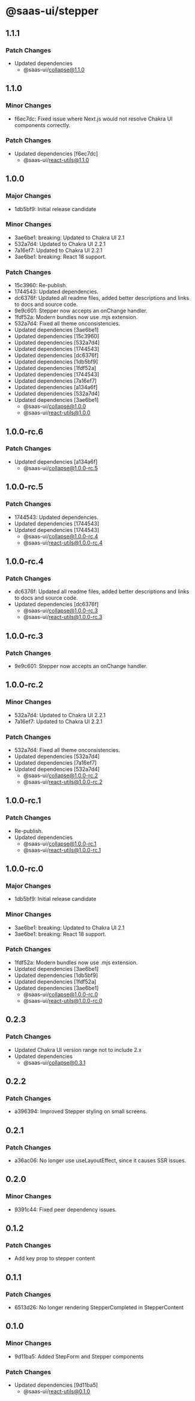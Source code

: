 # @saas-ui/stepper

## 1.1.1

### Patch Changes

- Updated dependencies
  - @saas-ui/collapse@1.1.0

## 1.1.0

### Minor Changes

- f6ec7dc: Fixed issue where Next.js would not resolve Chakra UI components correctly.

### Patch Changes

- Updated dependencies [f6ec7dc]
  - @saas-ui/react-utils@1.1.0

## 1.0.0

### Major Changes

- 1db5bf9: Initial release candidate

### Minor Changes

- 3ae6be1: breaking: Updated to Chakra UI 2.1
- 532a7d4: Updated to Chakra UI 2.2.1
- 7a16ef7: Updated to Chakra UI 2.2.1
- 3ae6be1: breaking: React 18 support.

### Patch Changes

- 15c3960: Re-publish.
- 1744543: Updated dependencies.
- dc6376f: Updated all readme files, added better descriptions and links to docs and source code.
- 9e9c601: Stepper now accepts an onChange handler.
- 1fdf52a: Modern bundles now use .mjs extension.
- 532a7d4: Fixed all theme onconsistencies.
- Updated dependencies [3ae6be1]
- Updated dependencies [15c3960]
- Updated dependencies [532a7d4]
- Updated dependencies [1744543]
- Updated dependencies [dc6376f]
- Updated dependencies [1db5bf9]
- Updated dependencies [1fdf52a]
- Updated dependencies [1744543]
- Updated dependencies [7a16ef7]
- Updated dependencies [a134a6f]
- Updated dependencies [532a7d4]
- Updated dependencies [3ae6be1]
  - @saas-ui/collapse@1.0.0
  - @saas-ui/react-utils@1.0.0

## 1.0.0-rc.6

### Patch Changes

- Updated dependencies [a134a6f]
  - @saas-ui/collapse@1.0.0-rc.5

## 1.0.0-rc.5

### Patch Changes

- 1744543: Updated dependencies.
- Updated dependencies [1744543]
- Updated dependencies [1744543]
  - @saas-ui/collapse@1.0.0-rc.4
  - @saas-ui/react-utils@1.0.0-rc.4

## 1.0.0-rc.4

### Patch Changes

- dc6376f: Updated all readme files, added better descriptions and links to docs and source code.
- Updated dependencies [dc6376f]
  - @saas-ui/collapse@1.0.0-rc.3
  - @saas-ui/react-utils@1.0.0-rc.3

## 1.0.0-rc.3

### Patch Changes

- 9e9c601: Stepper now accepts an onChange handler.

## 1.0.0-rc.2

### Minor Changes

- 532a7d4: Updated to Chakra UI 2.2.1
- 7a16ef7: Updated to Chakra UI 2.2.1

### Patch Changes

- 532a7d4: Fixed all theme onconsistencies.
- Updated dependencies [532a7d4]
- Updated dependencies [7a16ef7]
- Updated dependencies [532a7d4]
  - @saas-ui/collapse@1.0.0-rc.2
  - @saas-ui/react-utils@1.0.0-rc.2

## 1.0.0-rc.1

### Patch Changes

- Re-publish.
- Updated dependencies
  - @saas-ui/collapse@1.0.0-rc.1
  - @saas-ui/react-utils@1.0.0-rc.1

## 1.0.0-rc.0

### Major Changes

- 1db5bf9: Initial release candidate

### Minor Changes

- 3ae6be1: breaking: Updated to Chakra UI 2.1
- 3ae6be1: breaking: React 18 support.

### Patch Changes

- 1fdf52a: Modern bundles now use .mjs extension.
- Updated dependencies [3ae6be1]
- Updated dependencies [1db5bf9]
- Updated dependencies [1fdf52a]
- Updated dependencies [3ae6be1]
  - @saas-ui/collapse@1.0.0-rc.0
  - @saas-ui/react-utils@1.0.0-rc.0

## 0.2.3

### Patch Changes

- Updated Chakra UI version range not to include 2.x
- Updated dependencies
  - @saas-ui/collapse@0.3.1

## 0.2.2

### Patch Changes

- a396394: Improved Stepper styling on small screens.

## 0.2.1

### Patch Changes

- a36ac06: No longer use useLayoutEffect, since it causes SSR issues.

## 0.2.0

### Minor Changes

- 9391c44: Fixed peer dependency issues.

## 0.1.2

### Patch Changes

- Add key prop to stepper content

## 0.1.1

### Patch Changes

- 6513d26: No longer rendering StepperCompleted in StepperContent

## 0.1.0

### Minor Changes

- 9d11ba5: Added StepForm and Stepper components

### Patch Changes

- Updated dependencies [9d11ba5]
  - @saas-ui/react-utils@0.1.0
